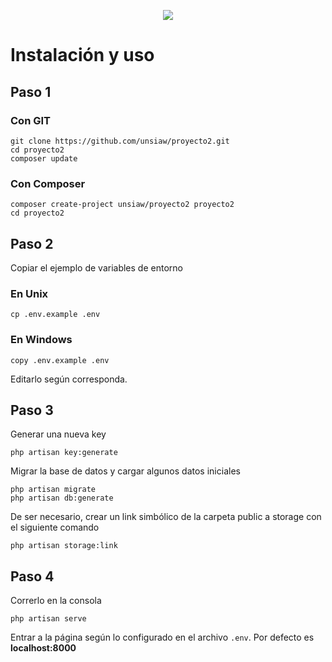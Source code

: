 <p align="center"><img src="https://laravel.com/assets/img/components/logo-laravel.svg"></p>

# Instalación y uso

## Paso 1

### Con GIT
```
git clone https://github.com/unsiaw/proyecto2.git
cd proyecto2
composer update
```

### Con Composer
```
composer create-project unsiaw/proyecto2 proyecto2
cd proyecto2
```

## Paso 2

Copiar el ejemplo de variables de entorno 

### En Unix
```
cp .env.example .env
```
### En Windows
```
copy .env.example .env
```

Editarlo según corresponda.


## Paso 3

Generar una nueva key 
```
php artisan key:generate
```

Migrar la base de datos y cargar algunos datos iniciales
```
php artisan migrate
php artisan db:generate
```

De ser necesario, crear un link simbólico de la carpeta public a storage con el siguiente comando
```
php artisan storage:link
```

## Paso 4

Correrlo en la consola
```
php artisan serve
```

Entrar a la página según lo configurado en el archivo ```.env```. Por defecto es **localhost:8000**

